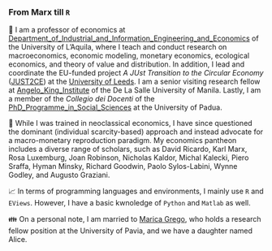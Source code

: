 ### From Marx till `R`

:construction_worker: I am a professor of economics at [Department_of_Industrial_and_Information_Engineering_and_Economics](https://www.univaq.it/rubrica.php?id=1091&docente=on) of the University of L’Aquila, where I teach and conduct research on macroeconomics, economic modeling, monetary economics, ecological economics, and theory of value and distribution. In addition, I lead and coordinate the EU-funded project *A JUst Transition to the Circular Economy* ([JUST2CE](https://www.youtube.com/watch?v=GffG1JgjRxU)) at the [University of Leeds](https://business.leeds.ac.uk/divisions-economics/staff/145/marco-veronese-passarella). I am a senior visiting research fellow at [Angelo_King_Institute](https://www.dlsu-aki.com/) of the De La Salle University of Manila. Lastly, I am a member of the *Collegio dei Docenti* of the [PhD_Programme_in_Social_Sciences](https://www.unipd.it/dottoratoscheda/social-sciences) at the University of Padua. 

:closed_book: While I was trained in neoclassical economics, I have since questioned the dominant (individual scarcity-based) approach and instead advocate for a macro-monetary reproduction paradigm. My economics pantheon includes a diverse range of scholars, such as David Ricardo, Karl Marx, Rosa Luxemburg, Joan Robinson, Nicholas Kaldor, Michal Kalecki, Piero Sraffa, Hyman Minsky, Richard Goodwin, Paolo Sylos-Labini, Wynne Godley, and Augusto Graziani.

:chart_with_upwards_trend: In terms of programming languages and environments, I mainly use `R` and `EViews`. However, I have a basic kwnoledge of `Python` and `Matlab` as well.

:family: On a personal note, I am married to [Marica Grego](https://unipv.unifind.cineca.it/individual?uri=http%3A%2F%2Firises.unipv.it%2Fresource%2Fperson%2F1195970), who holds a research fellow position at the University of Pavia, and we have a daughter named Alice.
